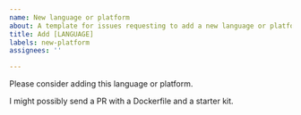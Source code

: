 ```yaml
---
name: New language or platform
about: A template for issues requesting to add a new language or platform.
title: Add [LANGUAGE]
labels: new-platform
assignees: ''

---
```


Please consider adding this language or platform.

I might possibly send a PR with a Dockerfile and a starter kit.
